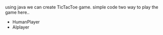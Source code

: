 using java we can create TicTacToe game.
simple code
two way to play the game here..
  * HumanPlayer
  * AIplayer
